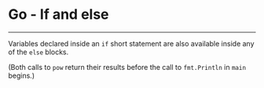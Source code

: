 # Go - If and else

---

Variables declared inside an `if` short statement are also available inside any of the `else` blocks.

(Both calls to `pow` return their results before the call to `fmt.Println` in `main` begins.)
